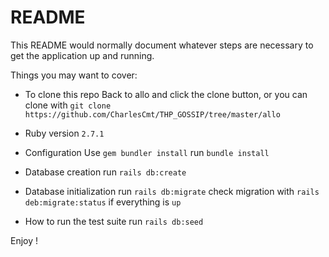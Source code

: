 # README

This README would normally document whatever steps are necessary to get the
application up and running.

Things you may want to cover:

* To clone this repo
Back to allo and click the clone button,
or you can clone with `git clone https://github.com/CharlesCmt/THP_GOSSIP/tree/master/allo`

* Ruby version
`2.7.1`

* Configuration
Use `gem bundler install`
run `bundle install`


* Database creation
run `rails db:create`

* Database initialization
run `rails db:migrate`
check migration with `rails deb:migrate:status`
if everything is `up`

* How to run the test suite
run `rails db:seed`

Enjoy !
